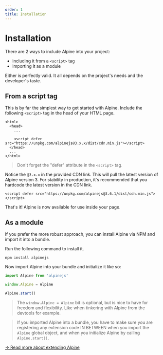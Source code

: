 ```yaml
---
order: 1
title: Installation
---
```


# Installation

There are 2 ways to include Alpine into your project:

* Including it from a `<script>` tag
* Importing it as a module

Either is perfectly valid. It all depends on the project's needs and the developer's taste.

<a name="from-a-script-tag"></a>
## From a script tag

This is by far the simplest way to get started with Alpine. Include the following `<script>` tag in the head of your HTML page.

```alpine
<html>
  <head>
    ...

    <script defer src="https://unpkg.com/alpinejs@3.x.x/dist/cdn.min.js"></script>
  </head>
  ...
</html>
```

> Don't forget the "defer" attribute in the `<script>` tag.

Notice the `@3.x.x` in the provided CDN link. This will pull the latest version of Alpine version 3. For stability in production, it's recommended that you hardcode the latest version in the CDN link.

```alpine
<script defer src="https://unpkg.com/alpinejs@3.6.1/dist/cdn.min.js"></script>
```

That's it! Alpine is now available for use inside your page.

<a name="as-a-module"></a>
## As a module

If you prefer the more robust approach, you can install Alpine via NPM and import it into a bundle.

Run the following command to install it.

```shell
npm install alpinejs
```

Now import Alpine into your bundle and initialize it like so:

```js
import Alpine from 'alpinejs'

window.Alpine = Alpine

Alpine.start()
```

> The `window.Alpine = Alpine` bit is optional, but is nice to have for freedom and flexibility. Like when tinkering with Alpine from the devtools for example.


> If you imported Alpine into a bundle, you have to make sure you are registering any extension code IN BETWEEN when you import the `Alpine` global object, and when you initialize Alpine by calling `Alpine.start()`.


[→ Read more about extending Alpine](/advanced/extending)
